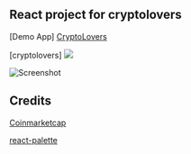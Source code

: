 ## React project for cryptolovers

[Demo App]
<a href="https://nico-cryptolover.surge.sh/">CryptoLovers</a>

[cryptolovers]
<img src="https://ibb.co/dKcOZT"/>

![Screenshot](crytolover.png)

## Credits

[Coinmarketcap](https://coinmarketcap.com/api/)

[react-palette](https://github.com/leonardokl/react-palette)
